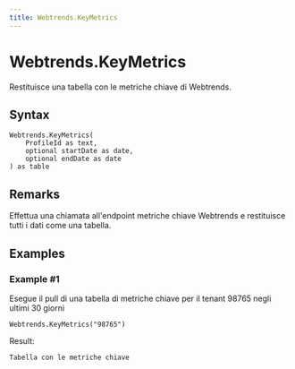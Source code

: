 ```yaml
---
title: Webtrends.KeyMetrics
---
```


# Webtrends.KeyMetrics


Restituisce una tabella con le metriche chiave di Webtrends.


## Syntax

```powerquery
Webtrends.KeyMetrics(
    ProfileId as text,
    optional startDate as date,
    optional endDate as date
) as table
```


## Remarks

Effettua una chiamata all'endpoint metriche chiave Webtrends e restituisce tutti i dati come una tabella.


## Examples

### Example #1 
Esegue il pull di una tabella di metriche chiave per il tenant 98765 negli ultimi 30 giorni
```powerquery
Webtrends.KeyMetrics("98765")
```

Result: 
```powerquery
Tabella con le metriche chiave
```



